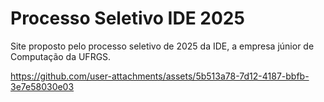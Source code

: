 # Processo Seletivo IDE 2025

Site proposto pelo processo seletivo de 2025 da IDE, a empresa júnior de Computação da UFRGS.

https://github.com/user-attachments/assets/5b513a78-7d12-4187-bbfb-3e7e58030e03
